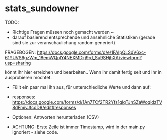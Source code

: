 # stats_sundowner

TODO:

- Richtige Fragen müssen noch gemacht werden ~ 
- darauf basierend entsprechende und ansehnliche Statistiken (gerade sind sie zur veranschaulichung random generiert)

FRAGEBOGEN:
https://docs.google.com/forms/d/e/1FAIpQLSdV6xc-61YUVS6gzWm_18emWQplY4NEXMDkj9rd_Su9SHjhXA/viewform?usp=sharing

könnt ihr hier erreichen und bearbeiten.. Wenn ihr damit fertig seit und ihr in ausprobieren möchtet.
- Füllt ein paar mal ihn aus, für unterschiedliche Werte und dann auf:

- responses: https://docs.google.com/forms/d/1An7TCf2TR2Yfs1qlqTJnSZaWoqidzTV8dFmivJfcdD8/edit#responses
- Optionen: Antworten herunterladen (CSV)
- ACHTUNG: Erste Zeile ist immer Timestamp, wird in der main.py ignoriert - siehe code.
